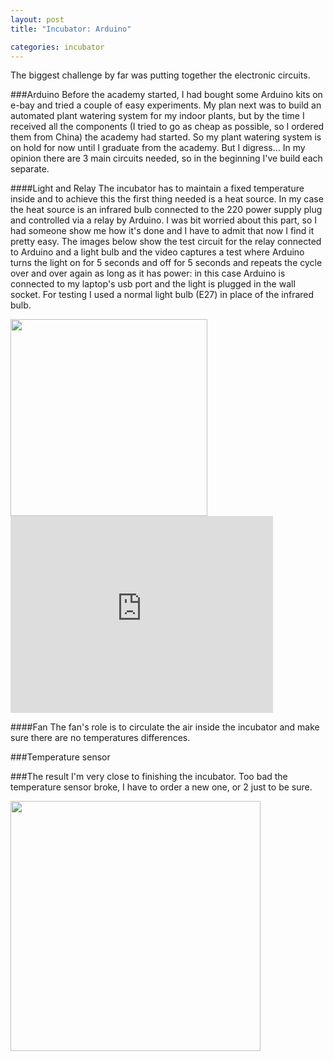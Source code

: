 ```yaml
---
layout: post
title: "Incubator: Arduino"

categories: incubator
---
```


The biggest challenge by far was putting together the electronic circuits.

###Arduino
Before the academy started, I had bought some Arduino kits on e-bay and tried a couple of easy experiments. My plan next was to build an automated plant watering system for my indoor plants, but by the time I received all the components (I tried to go as cheap as possible, so I ordered them from China) the academy had started. So my plant watering system is on hold for now until I graduate from the academy. But I digress... In my opinion there are 3 main circuits needed, so in the beginning I've build each separate.

####Light and Relay
The incubator has to maintain a fixed temperature inside and to achieve this the first thing needed is a heat source. In my case the heat source is an infrared bulb connected to the 220 power supply plug and controlled via a relay by Arduino. I was bit worried about this part, so I had someone show me how it's done and I have to admit that now I find it pretty easy. The images below show the test circuit for the relay connected to Arduino and a light bulb and the video captures a test where Arduino turns the light on for 5 seconds and off for 5 seconds and repeats the cycle over and over again as long as it has power: in this case Arduino is connected to my laptop's usb port and the light is plugged in the wall socket. For testing I used a normal light bulb (E27) in place of the infrared bulb.

<img src="{{ site.baseurl }}/images/incubator/relay.jpg" height="315" />
<iframe width="420" height="315" src="https://www.youtube.com/embed/aVjFg2NNEhs" frameborder="0" allowfullscreen> </iframe>

####Fan
The fan's role is to circulate the air inside the incubator and make sure there are no temperatures differences.

###Temperature sensor

###The result
I'm very close to finishing the incubator. Too bad the temperature sensor broke, I have to order a new one, or 2 just to be sure.

<img src="{{ site.baseurl }}/images/incubator/incubator.jpg" width="400" height="400" />


